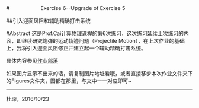 #　　　　　　Exercise 6--Upgrade of Exercise 5

##引入迎面风阻和辅助精确打击系统


#Abstract
这是Prof.Cai计算物理课程的第6次练习，这次练习延续上次练习的内容，即继续研究炮弹的运动轨迹问题（Projectile Motion），在上次作业的基础上，我将引入迎面风阻修正并建立起一个辅助精确打击系统。



具体内容参见[作业部落](https://www.zybuluo.com/Chenducvke/note/542572)

如果图片显示不出来的话，请复制图片地址看哦，或者直接移步本次作业文件夹下的Figures文件夹，图都在那里，与文中一一对应即可~

***
杜琛，2016/10/23
